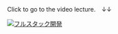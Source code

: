 Click to go to the video lecture.　↓↓

[![フルスタック開発](https://user-images.githubusercontent.com/84298892/227702696-247c2f6b-c3d6-47a5-8680-1a3affdc6a37.png)](https://konpay.blog/%e3%80%90%e5%8b%95%e7%94%bb%e4%bb%98%e3%81%8d%e3%83%bbnext-jstypescript%e3%80%91%e3%83%96%e3%83%83%e3%82%af%e3%83%9e%e3%83%bc%e3%82%af%e3%82%a2%e3%83%97%e3%83%aa%e3%82%92%e3%83%95%e3%83%ab%e3%82%b9/)
